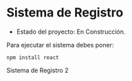 <h1>Sistema de Registro</h1>

- Estado del proyecto: En Construcción.

Para ejecutar el sistema debes poner:

```npm install react ```

Sistema de Registro 2
